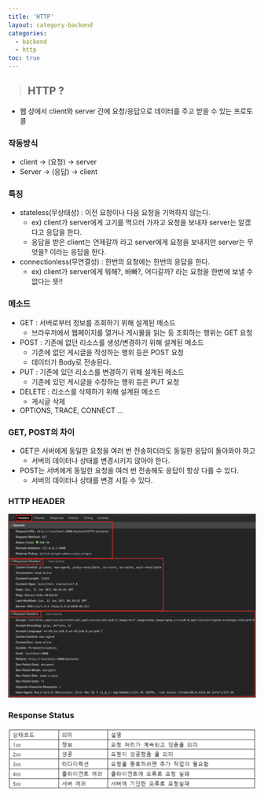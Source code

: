 ```yaml
---
title: 'HTTP'
layout: category-backend
categories:
  - backend
  - http
toc: true
---
```


> ## HTTP ?

- 웹 상에서 client와 server 간에 요청/응답으로 데이터를 주고 받을 수 있는 프로토콜

### 작동방식

- client -> (요청) -> server
- Server -> (응답) -> client

### 특징

- stateless(무상태성) : 이전 요청이나 다음 요청을 기억하지 않는다.
  - ex) client가 server에게 고기를 먹으러 가자고 요청을 보내자 server는 알겠다고 응답을 한다.
  - 응답을 받은 client는 언제갈까 라고 server에게 요청을 보내지만 server는 무엇을? 이라는 응답을 한다.
- connectionless(무연결성) : 한번의 요청에는 한번의 응답을 한다.
  - ex) client가 server에게 뭐해?, 바빠?, 어디갈까? 라는 요청을 한번에 보낼 수 없다는 뜻!!

### 메소드

- GET : 서버로부터 정보를 조회하기 위해 설계된 메소드
  - 브라우저에서 웹페이지를 열거나 게시물을 읽는 등 조회하는 행위는 GET 요청
- POST : 기존에 없던 리소스를 생성/변경하기 위해 설계된 메소드
  - 기존에 없던 게시글을 작성하는 행위 등은 POST 요청
  - 데이터가 Body로 전송된다.
- PUT : 기존에 있던 리소스를 변경하기 위해 설계된 메소드
  - 기존에 있던 게시글을 수정하는 행위 등은 PUT 요청
- DELETE : 리소스를 삭제하기 위해 설계된 메소드
  - 게시글 삭제
- OPTIONS, TRACE, CONNECT ...

### GET, POST의 차이

- GET은 서버에게 동일한 요청을 여러 번 전송하더라도 동일한 응답이 돌아와야 하고
  - 서버의 데이터나 상태를 변경시키지 않아야 한다.
- POST는 서버에게 동일한 요청을 여러 번 전송해도 응답이 항상 다를 수 있다.
  - 서버의 데이터나 상태를 변경 시킬 수 있다.

### HTTP HEADER

![Headers](/img/header.png)

### Response Status

![응답코드](/img/request_status.png)
